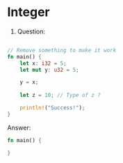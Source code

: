 # Integer
1. Question: 
```rust

// Remove something to make it work
fn main() {
    let x: i32 = 5;
    let mut y: u32 = 5;

    y = x;
    
    let z = 10; // Type of z ? 

    println!("Success!");
}
```
Answer: 
```rust
fn main() {

}
```